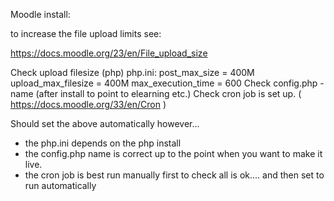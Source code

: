 Moodle install:

to increase the file upload limits see:

https://docs.moodle.org/23/en/File_upload_size

Check upload filesize (php)
 php.ini: 
post_max_size = 400M
upload_max_filesize = 400M
max_execution_time = 600
Check config.php - name (after install to point to elearning etc.)
Check cron job is set up. ( https://docs.moodle.org/33/en/Cron )


Should set the above automatically however... 
- the php.ini depends on the php install
- the config.php name is correct up to the point when you want to make it live.
- the cron job is best run manually first to check all is ok.... and then set to run 
  automatically